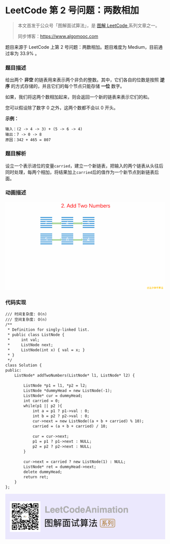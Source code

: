 # LeetCode 第 2 号问题：两数相加

> 本文首发于公众号「图解面试算法」，是 [图解 LeetCode ](<https://github.com/MisterBooo/LeetCodeAnimation>) 系列文章之一。
>
> 同步博客：https://www.algomooc.com

题目来源于 LeetCode 上第 2 号问题：两数相加。题目难度为 Medium，目前通过率为 33.9% 。

### 题目描述

给出两个 **非空** 的链表用来表示两个非负的整数。其中，它们各自的位数是按照 **逆序** 的方式存储的，并且它们的每个节点只能存储 **一位** 数字。

如果，我们将这两个数相加起来，则会返回一个新的链表来表示它们的和。

您可以假设除了数字 0 之外，这两个数都不会以 0 开头。

**示例：**

```
输入：(2 -> 4 -> 3) + (5 -> 6 -> 4)
输出：7 -> 0 -> 8
原因：342 + 465 = 807
```

### 题目解析

设立一个表示进位的变量`carried`，建立一个新链表，把输入的两个链表从头往后同时处理，每两个相加，将结果加上`carried`后的值作为一个新节点到新链表后面。

### 动画描述

![](../Animation/animation.gif)

### 代码实现

```
/// 时间复杂度: O(n)
/// 空间复杂度: O(n)
/**
 * Definition for singly-linked list.
 * public class ListNode {
 *     int val;
 *     ListNode next;
 *     ListNode(int x) { val = x; }
 * }
 */
class Solution {
public:
    ListNode* addTwoNumbers(ListNode* l1, ListNode* l2) {

        ListNode *p1 = l1, *p2 = l2;
        ListNode *dummyHead = new ListNode(-1);
        ListNode* cur = dummyHead;
        int carried = 0;
        while(p1 || p2 ){
            int a = p1 ? p1->val : 0;
            int b = p2 ? p2->val : 0;
            cur->next = new ListNode((a + b + carried) % 10);
            carried = (a + b + carried) / 10;

            cur = cur->next;
            p1 = p1 ? p1->next : NULL;
            p2 = p2 ? p2->next : NULL;
        }

        cur->next = carried ? new ListNode(1) : NULL;
        ListNode* ret = dummyHead->next;
        delete dummyHead;
        return ret;
    }
};

```



![](../../Pictures/qrcode.jpg)

